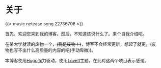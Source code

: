 # 关于


{{< music netease song 22736708 >}}

首先，欢迎您来到我的博客，然后，不知道该说什么了。来个自我介绍吧。

在某大学就读的废物一个，~~(我是废物！)~~，博客不会经常更新，想起了就更。(废物也写不出什么高质量的内容的吧(手动卑微))。

本博客使用[Hugo](https://gohugo.io/)强力驱动，使用[LoveIt](https://github.com/dillonzq/LoveIt)主题，在此对这两个项目表示感谢。

